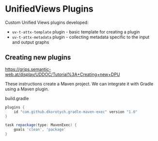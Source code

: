 # UnifiedViews Plugins

Custom Unified Views plugins developed:
* `uv-t-attx-template` plugin - basic template for creating a plugin
* `uv-t-attx-metadata` plugin - collecting metadata specific to the input and output graphs

## Creating new plugins

https://grips.semantic-web.at/display/UDDOC/Tutorial%3A+Creating+new+DPU

These instructions create a Maven project. We can integrate it with Gradle using a Maven plugin.

build.gradle
```groovy
plugins {
    id "com.github.dkorotych.gradle-maven-exec" version "1.0"
}

task repackage(type: MavenExec) {
    goals 'clean', 'package'
}
```
